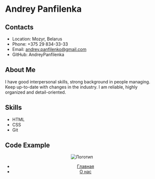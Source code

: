 # Andrey Panfilenka

## Contacts
* Location: Mozyr, Belarus
* Phone: +375 29 834-33-33
* Email: andrey.panfilenko@gmail.com
* GitHub: AndreyPanfilenka

## About Me
I have good interpersonal skills, strong background in people managing. Keep up-to-date with changes in the industry.
I am reliable, highly organized and detail-oriented.

## Skills
* HTML
* CSS
* Git

## Code Example
<header>
  <img src="/logo.png" alt="Логотип"> <!-- Логотип сайта -->
  <nav>
    <!-- Меню -->
    <ul>
      <li><a href="/">Главная</a></li>
      <li><a href="/about">О нас</a></li>
    </ul>
  </nav>
</header>